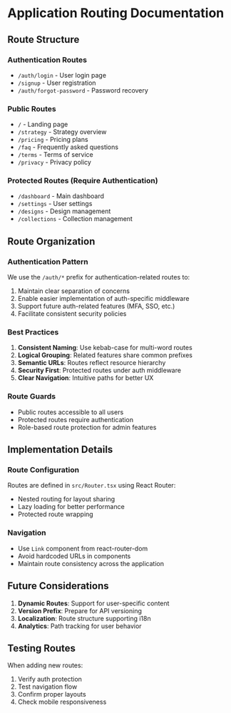# Application Routing Documentation

## Route Structure

### Authentication Routes
- `/auth/login` - User login page
- `/signup` - User registration
- `/auth/forgot-password` - Password recovery

### Public Routes
- `/` - Landing page
- `/strategy` - Strategy overview
- `/pricing` - Pricing plans
- `/faq` - Frequently asked questions
- `/terms` - Terms of service
- `/privacy` - Privacy policy

### Protected Routes (Require Authentication)
- `/dashboard` - Main dashboard
- `/settings` - User settings
- `/designs` - Design management
- `/collections` - Collection management

## Route Organization

### Authentication Pattern
We use the `/auth/*` prefix for authentication-related routes to:
1. Maintain clear separation of concerns
2. Enable easier implementation of auth-specific middleware
3. Support future auth-related features (MFA, SSO, etc.)
4. Facilitate consistent security policies

### Best Practices
1. **Consistent Naming**: Use kebab-case for multi-word routes
2. **Logical Grouping**: Related features share common prefixes
3. **Semantic URLs**: Routes reflect resource hierarchy
4. **Security First**: Protected routes under auth middleware
5. **Clear Navigation**: Intuitive paths for better UX

### Route Guards
- Public routes accessible to all users
- Protected routes require authentication
- Role-based route protection for admin features

## Implementation Details

### Route Configuration
Routes are defined in `src/Router.tsx` using React Router:
- Nested routing for layout sharing
- Lazy loading for better performance
- Protected route wrapping

### Navigation
- Use `Link` component from react-router-dom
- Avoid hardcoded URLs in components
- Maintain route consistency across the application

## Future Considerations
1. **Dynamic Routes**: Support for user-specific content
2. **Version Prefix**: Prepare for API versioning
3. **Localization**: Route structure supporting i18n
4. **Analytics**: Path tracking for user behavior

## Testing Routes
When adding new routes:
1. Verify auth protection
2. Test navigation flow
3. Confirm proper layouts
4. Check mobile responsiveness